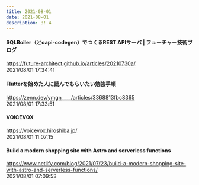 ```yaml
---
title: 2021-08-01
date: 2021-08-01
description: B! 4
---
```


#### SQLBoiler（とoapi-codegen）でつくるREST APIサーバ | フューチャー技術ブログ
https://future-architect.github.io/articles/20210730a/<br>
2021/08/01 17:34:41<br>


#### Flutterを始めた人に読んでもらいたい勉強手順
https://zenn.dev/ymgn____/articles/3368813fbc8365<br>
2021/08/01 17:33:51<br>


#### VOICEVOX
https://voicevox.hiroshiba.jp/<br>
2021/08/01 11:07:15<br>


#### Build a modern shopping site with Astro and serverless functions
https://www.netlify.com/blog/2021/07/23/build-a-modern-shopping-site-with-astro-and-serverless-functions/<br>
2021/08/01 07:09:53<br>


